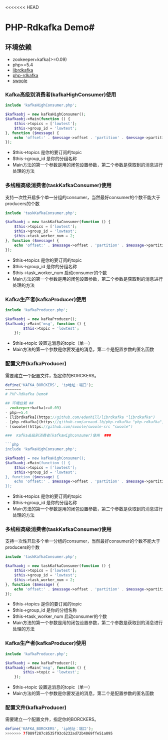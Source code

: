 <<<<<<< HEAD
# PHP-Rdkafka Demo#

## 环境依赖 ##
- zookeeper+kafka(>=0.09)
- php>=5.4
- [librdkafka](https://github.com/edenhill/librdkafka "librdkafka")
- [php-rdkafka](https://github.com/arnaud-lb/php-rdkafka "php-rdkafka")
- [swoole](https://github.com/swoole/swoole-src "swoole")

###  Kafka高级别消费者(kafkaHighConsumer)使用  ###

```php
include 'kafkaHighConsumer.php';

$kafkaobj = new kafkaHighConsumer();
$kafkaobj->Main(function () {
	$this->topics = ['lowtest'];
	$this->group_id = 'lowtest';
}, function ($message) {
	echo 'offset:' . $message->offset . 'partition' . $message->partition . "\n";
});
```

- $this->topics   是你的要订阅的topic
- $this->group_id 是你的分组名称
- Main方法的第一个参数是用的闭包设置参数，第二个参数是获取到的消息进行处理的方法

### 多线程高级消费者(taskKafkaConsumer)使用 ###
支持一次性开启多个单一分组的consumer，当然最好consumer的个数不能大于producers的个数

```php
include 'taskKafkaConsumer.php';

$kafkaobj = new taskKafkaConsumer(function () {
	$this->topics = ['lowtest'];
	$this->group_id = 'lowtest';
	$this->task_worker_num = 2;
}, function ($message) {
	echo 'offset:' . $message->offset . 'partition' . $message->partition . "\n";
});
```
- $this->topics   是你的要订阅的topic
- $this->group_id 是你的分组名称
- $this->task_worker_num 启动consumer的个数
- Main方法的第一个参数是用的闭包设置参数，第二个参数是获取到的消息进行处理的方法

###  Kafka生产者(kafkaProducer)使用  ###
```php
include 'kafkaProducer.php';

$kafkaobj = new kafkaProducer();
$kafkaobj->Main('msg', function () {
		$this->topic = 'lowtest';
	});
```
- $this->topic 设置送消息的topic（单一）
- Main方法的第一个参数是你要发送的消息，第二个是配置参数的匿名函数

###  配置文件(kafkaProducer)  ###
需要建立一个配置文件，指定你的BORCKERS。
```php
define('KAFKA_BORCKERS', 'ip地址：端口'); 
=======
# PHP-Rdkafka Demo#

## 环境依赖 ##
- zookeeper+kafka(>=0.09)
- php>=5.4
- [librdkafka](https://github.com/edenhill/librdkafka "librdkafka")
- [php-rdkafka](https://github.com/arnaud-lb/php-rdkafka "php-rdkafka")
- [swoole](https://github.com/swoole/swoole-src "swoole")

###  Kafka高级别消费者(kafkaHighConsumer)使用  ###

```php
include 'kafkaHighConsumer.php';

$kafkaobj = new kafkaHighConsumer();
$kafkaobj->Main(function () {
	$this->topics = ['lowtest'];
	$this->group_id = 'lowtest';
}, function ($message) {
	echo 'offset:' . $message->offset . 'partition' . $message->partition . "\n";
});
```

- $this->topics   是你的要订阅的topic
- $this->group_id 是你的分组名称
- Main方法的第一个参数是用的闭包设置参数，第二个参数是获取到的消息进行处理的方法

### 多线程高级消费者(taskKafkaConsumer)使用 ###
支持一次性开启多个单一分组的consumer，当然最好consumer的个数不能大于producers的个数

```php
include 'taskKafkaConsumer.php';

$kafkaobj = new taskKafkaConsumer(function () {
	$this->topics = ['lowtest'];
	$this->group_id = 'lowtest';
	$this->task_worker_num = 2;
}, function ($message) {
	echo 'offset:' . $message->offset . 'partition' . $message->partition . "\n";
});
```
- $this->topics   是你的要订阅的topic
- $this->group_id 是你的分组名称
- $this->task_worker_num 启动consumer的个数
- Main方法的第一个参数是用的闭包设置参数，第二个参数是获取到的消息进行处理的方法

###  Kafka生产者(kafkaProducer)使用  ###
```php
include 'kafkaProducer.php';

$kafkaobj = new kafkaProducer();
$kafkaobj->Main('msg', function () {
		$this->topic = 'lowtest';
	});
```
- $this->topic 设置送消息的topic（单一）
- Main方法的第一个参数是你要发送的消息，第二个是配置参数的匿名函数

###  配置文件(kafkaProducer)  ###
需要建立一个配置文件，指定你的BORCKERS。
```php
define('KAFKA_BORCKERS', 'ip地址：端口'); 
>>>>>>> 7f089f287c8535f93c6232ad72b4069ffe51a095
```